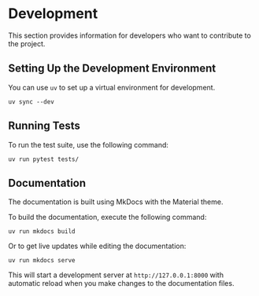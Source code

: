 # Development

This section provides information for developers who want to contribute to the project.

## Setting Up the Development Environment

You can use `uv` to set up a virtual environment for development.

```console
uv sync --dev
```

## Running Tests

To run the test suite, use the following command:

```console
uv run pytest tests/
```

## Documentation

The documentation is built using MkDocs with the Material theme.

To build the documentation, execute the following command:

```console
uv run mkdocs build
```

Or to get live updates while editing the documentation:

```console
uv run mkdocs serve
```

This will start a development server at `http://127.0.0.1:8000` with automatic reload when you make changes to the documentation files.